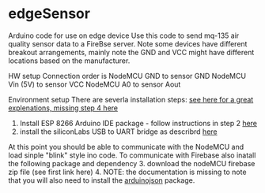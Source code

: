 # edgeSensor
Arduino code for use on edge device
Use this code to send mq-135 air quality sensor data to a FireBse server. Note some devices have different breakout arrangements, mainly note the GND and VCC might have different locations based on the manufacturer.


HW setup
Connection order is 
  NodeMCU GND to sensor GND
  NodeMCU Vin (5V) to sensor VCC
  NodeMCU A0 to sensor Aout


Environment setup
There are severla installation steps: [see here for a great explenations, missing step 4 here](https://github.com/FirebaseExtended/firebase-arduino/tree/master/examples/FirebaseRoom_ESP8266)
1. Install ESP  8266 Arduino IDE package - follow instructions in step 2 [here](https://dzone.com/articles/programming-the-esp8266-with-the-arduino-ide-in-3)
2. install the siliconLabs USB to UART bridge as describrd [here](https://www.silabs.com/products/development-tools/software/usb-to-uart-bridge-vcp-drivers)

At this point you should be able to communicate with the NodeMCU and load sinple "blink" style ino code. To communicate with Firebase also inatall the following package and dependency
3. download the nodeMCU firebase zip file (see first link here)
4. NOTE: the documentation is missing to note that you will also need to install the [arduinojson](https://arduinojson.org/?utm_source=meta&utm_medium=library.properties) package.

